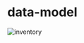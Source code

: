 # data-model
![inventory](https://github.com/psareen98/data-model/assets/160469767/45d0d7de-8aa0-465e-84e4-ee09e25f8127)

